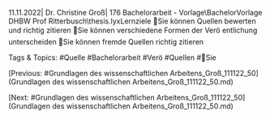 11.11.2022| Dr. Christine Groß| 176 Bachelorarbeit - Vorlage\BachelorVorlage DHBW Prof Ritterbusch\thesis.lyxLernziele
Sie können Quellen bewerten und richtig zitieren
Sie können verschiedene Formen der Verö entlichung 
unterscheiden
Sie können fremde Quellen richtig zitieren

   Tags & Topics:
   #Quelle
   #Bachelorarbeit
   #Verö
   #Quellen
   #Sie

[Previous: #Grundlagen des wissenschaftlichen Arbeitens_Groß_111122_50](Grundlagen des wissenschaftlichen Arbeitens_Groß_111122_50.md)

[Next: #Grundlagen des wissenschaftlichen Arbeitens_Groß_111122_50](Grundlagen des wissenschaftlichen Arbeitens_Groß_111122_50.md)